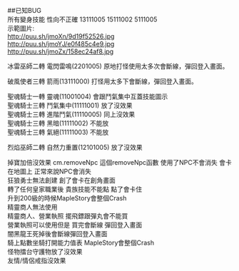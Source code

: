##已知BUG   
所有變身技能 性向不正確 13111005 15111002 5111005  
示範圖片:  
http://puu.sh/jmoXn/9d19f52526.jpg  
http://puu.sh/jmoYJ/e0f485c4e9.jpg  
http://puu.sh/jmoZx/158ec24af8.jpg  


冰雷巫師二轉 電閃雷鳴(2201005) 原地打怪使用太多次會斷線，彈回登入畫面。  

破風使者三轉 箭雨(13111000) 打怪用太多下會斷線，彈回登入畫面。  

聖魂騎士一轉 靈魂(11001004) 會跟鬥氣集中互蓋技能圖示  
聖魂騎士三轉 鬥氣集中(11111001) 放了沒效果  
聖魂騎士三轉 進階鬥氣(11110005) 同上沒效果  
聖魂騎士三轉 黑暗(11111002) 不能放  
聖魂騎士三轉 氣絕(11111003) 不能放  

烈焰巫師二轉 自然力重置(12101005) 放了沒效果  

掉寶加倍沒效果
cm.removeNpc 這個removeNpc函數 使用了NPC不會消失 會卡在地圖上 正常來說NPC會消失  
狂狼勇士無法創建 創了會卡在創角畫面  
轉了任何皇家職業後 貴族技能不能點 點了會卡住  
升到200級的時候MapleStory會整個Crash  
精靈商人無法使用  
精靈商人、營業執照 擺飛鏢跟彈丸會不能買  
營業執照可以使用但是 買完會斷線 彈回登入畫面  
闇黑龍王死掉後會斷線彈回登入畫面  
騎上點數坐騎打開能力值表 MapleStory會整個Crash  
怪物擂台守護物放了沒效果  
友情/情侶戒指沒效果  